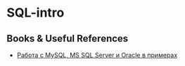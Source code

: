 # SQL-intro

## Books & Useful References
- [Работа с MySQL, MS SQL Server и Oracle в примерах](https://svyatoslav.biz/database_book/)
